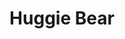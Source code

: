 ---
pid: FS228
title: Huggie Bear
location_transcription: Love Park
zipcode: 
outside_phl: 
neighborhood: 
age: 
age_range: 
instagram: 
image_file_name: FS_228.jpg
proposal_transcription: 
topic: Unknown
topic_summary: '0'
type: Sculpture Statue,Bench
keywords_other: 
credit: Love over hate
image_labels: Give me a Hug
twitter: 
facebook: 
permalink: "/monuments/fs228/"
layout: item-page
---